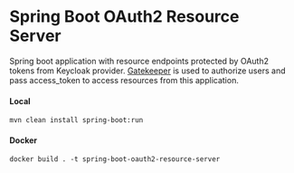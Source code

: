 # Spring Boot OAuth2 Resource Server

Spring boot application with resource endpoints protected by OAuth2 tokens from Keycloak provider.
[Gatekeeper](https://github.com/gogatekeeper/gatekeeper) is used to authorize users and pass access_token to access resources from this application.

#### Local
```shell
mvn clean install spring-boot:run
```

#### Docker
```shell
docker build . -t spring-boot-oauth2-resource-server
```